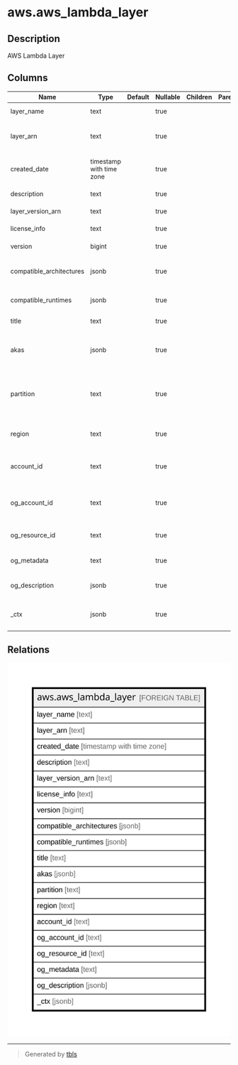# aws.aws_lambda_layer

## Description

AWS Lambda Layer

## Columns

| Name | Type | Default | Nullable | Children | Parents | Comment |
| ---- | ---- | ------- | -------- | -------- | ------- | ------- |
| layer_name | text |  | true |  |  | The name of the layer. |
| layer_arn | text |  | true |  |  | The Amazon Resource Name (ARN) of the function layer. |
| created_date | timestamp with time zone |  | true |  |  | The date that the version was created, in ISO 8601 format. |
| description | text |  | true |  |  | The description of the version. |
| layer_version_arn | text |  | true |  |  | The ARN of the layer version. |
| license_info | text |  | true |  |  | The layer's open-source license. |
| version | bigint |  | true |  |  | The version number. |
| compatible_architectures | jsonb |  | true |  |  | A list of compatible instruction set architectures. |
| compatible_runtimes | jsonb |  | true |  |  | The layer's compatible runtimes. |
| title | text |  | true |  |  | Title of the resource. |
| akas | jsonb |  | true |  |  | Array of globally unique identifier strings (also known as) for the resource. |
| partition | text |  | true |  |  | The AWS partition in which the resource is located (aws, aws-cn, or aws-us-gov). |
| region | text |  | true |  |  | The AWS Region in which the resource is located. |
| account_id | text |  | true |  |  | The AWS Account ID in which the resource is located. |
| og_account_id | text |  | true |  |  | The Platform Account ID in which the resource is located. |
| og_resource_id | text |  | true |  |  | The unique ID of the resource in opengovernance. |
| og_metadata | text |  | true |  |  | Platform Metadata of the AWS resource. |
| og_description | jsonb |  | true |  |  | The full model description of the resource |
| _ctx | jsonb |  | true |  |  | Steampipe context in JSON form, e.g. connection_name. |

## Relations

![er](aws.aws_lambda_layer.svg)

---

> Generated by [tbls](https://github.com/k1LoW/tbls)
